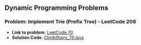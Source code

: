 ## Dynamic Programming Problems

### Problem: Implement Trie (Prefix Tree) - LeetCode 208

- **Link to problem**: [LeetCode 70](https://leetcode.com/problems/climbing-stairs/)
- **Solution Code**: [ClimbStairs_70.java](ClimbStairs_70.java)

